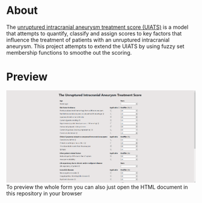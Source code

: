 # About
The [unruptured intracranial aneurysm treatment score (UIATS)](https://www.ncbi.nlm.nih.gov/pmc/articles/PMC4560059/) is a model that attempts to quantify, classify and assign scores to key factors that influence the treatment of patients with an unruptured intracranial aneurysm. This project attempts to extend the UIATS by using fuzzy set membership functions to smoothe out the scoring.

# Preview
![](https://github.com/bschiehl/uiats/blob/main/preview.PNG)
To preview the whole form you can also just open the HTML document in this repository in your browser
